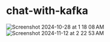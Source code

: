 # chat-with-kafka

![Screenshot 2024-10-28 at 1 18 08 AM](https://github.com/user-attachments/assets/6410e7b7-288f-4460-9526-47345d6e34fb)
![Screenshot 2024-11-12 at 2 22 53 AM](https://github.com/user-attachments/assets/62ba5afb-c646-426d-9309-282f5f2671c0)
